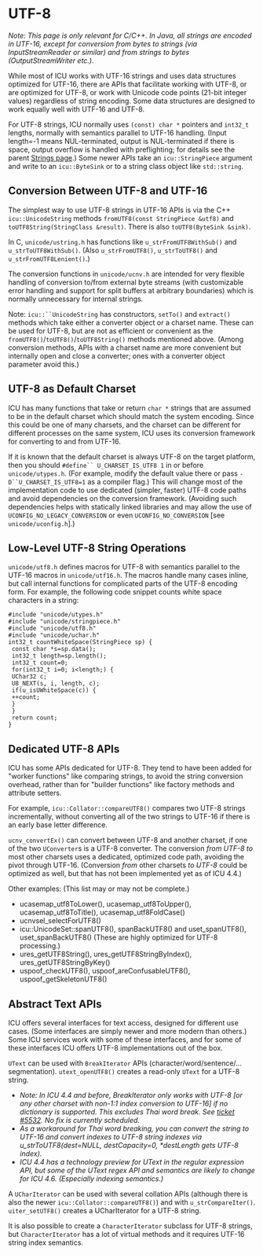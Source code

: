 # UTF-8

*Note: This page is only relevant for C/C++. In Java, all strings are encoded in
UTF-16, except for conversion from bytes to strings (via InputStreamReader or
similar) and from strings to bytes (OutputStreamWriter etc.).*

While most of ICU works with UTF-16 strings and uses data structures optimized
for UTF-16, there are APIs that facilitate working with UTF-8, or are optimized
for UTF-8, or work with Unicode code points (21-bit integer values) regardless
of string encoding. Some data structures are designed to work equally well with
UTF-16 and UTF-8.

For UTF-8 strings, ICU normally uses `(const) char *` pointers and `int32_t`
lengths, normally with semantics parallel to UTF-16 handling. (Input length=-1
means NUL-terminated, output is NUL-terminated if there is space, output
overflow is handled with preflighting; for details see the parent [Strings
page](index.md).) Some newer APIs take an `icu::StringPiece` argument and write
to an `icu::ByteSink` or to a string class object like `std::string`.

## Conversion Between UTF-8 and UTF-16

The simplest way to use UTF-8 strings in UTF-16 APIs is via the C++
`icu::UnicodeString` methods `fromUTF8(const StringPiece &utf8)` and
`toUTF8String(StringClass &result)`. There is also `toUTF8(ByteSink &sink)`.

In C, `unicode/ustring.h` has functions like `u_strFromUTF8WithSub()` and
`u_strToUTF8WithSub()`. (Also `u_strFromUTF8()`, `u_strToUTF8()` and
`u_strFromUTF8Lenient()`.)

The conversion functions in `unicode/ucnv.h` are intended for very flexible
handling of conversion to/from external byte streams (with customizable error
handling and support for split buffers at arbitrary boundaries) which is
normally unnecessary for internal strings.

Note: `icu::``UnicodeString` has constructors, `setTo()` and `extract()` methods
which take either a converter object or a charset name. These can be used for
UTF-8, but are not as efficient or convenient as the
`fromUTF8()`/`toUTF8()`/`toUTF8String()` methods mentioned above. (Among
conversion methods, APIs with a charset name are more convenient but internally
open and close a converter; ones with a converter object parameter avoid this.)

## UTF-8 as Default Charset

ICU has many functions that take or return `char *` strings that are assumed to
be in the default charset which should match the system encoding. Since this
could be one of many charsets, and the charset can be different for different
processes on the same system, ICU uses its conversion framework for converting
to and from UTF-16.

If it is known that the default charset is always UTF-8 on the target platform,
then you should `#define`` U_CHARSET_IS_UTF8 1` in or before `unicode/utypes.h`.
(For example, modify the default value there or pass `-D``U_CHARSET_IS_UTF8=1`
as a compiler flag.) This will change most of the implementation code to use
dedicated (simpler, faster) UTF-8 code paths and avoid dependencies on the
conversion framework. (Avoiding such dependencies helps with statically linked
libraries and may allow the use of `UCONFIG_NO_LEGACY_CONVERSION` or even
`UCONFIG_NO_CONVERSION` \[see `unicode/uconfig.h`\].)

## Low-Level UTF-8 String Operations

`unicode/utf8.h` defines macros for UTF-8 with semantics parallel to the UTF-16
macros in `unicode/utf16.h`. The macros handle many cases inline, but call
internal functions for complicated parts of the UTF-8 encoding form. For
example, the following code snippet counts white space characters in a string:

    #include "unicode/utypes.h"
    #include "unicode/stringpiece.h"
    #include "unicode/utf8.h"
    #include "unicode/uchar.h"
    int32_t countWhiteSpace(StringPiece sp) {
     const char *s=sp.data();
     int32_t length=sp.length();
     int32_t count=0;
     for(int32_t i=0; i<length;) {
     UChar32 c;
     U8_NEXT(s, i, length, c);
     if(u_isUWhiteSpace(c)) {
     ++count;
     }
     }
     return count;
    }

## Dedicated UTF-8 APIs

ICU has some APIs dedicated for UTF-8. They tend to have been added for "worker
functions" like comparing strings, to avoid the string conversion overhead,
rather than for "builder functions" like factory methods and attribute setters.

For example, `icu::Collator::compareUTF8()` compares two UTF-8 strings
incrementally, without converting all of the two strings to UTF-16 if there is
an early base letter difference.

`ucnv_convertEx()` can convert between UTF-8 and another charset, if one of the
two `UConverter`s is a UTF-8 converter. The conversion *from UTF-8 to* most
other charsets uses a dedicated, optimized code path, avoiding the pivot through
UTF-16. (Conversion *from* other charsets *to UTF-8* could be optimized as well,
but that has not been implemented yet as of ICU 4.4.)

Other examples: (This list may or may not be complete.)

*   ucasemap_utf8ToLower(), ucasemap_utf8ToUpper(), ucasemap_utf8ToTitle(),
    ucasemap_utf8FoldCase()
*   ucnvsel_selectForUTF8()
*   icu::UnicodeSet::spanUTF8(), spanBackUTF8() and uset_spanUTF8(),
    uset_spanBackUTF8() (These are highly optimized for UTF-8 processing.)
*   ures_getUTF8String(), ures_getUTF8StringByIndex(), ures_getUTF8StringByKey()
*   uspoof_checkUTF8(), uspoof_areConfusableUTF8(), uspoof_getSkeletonUTF8()

## Abstract Text APIs

ICU offers several interfaces for text access, designed for different use cases.
(Some interfaces are simply newer and more modern than others.) Some ICU
services work with some of these interfaces, and for some of these interfaces
ICU offers UTF-8 implementations out of the box.

`UText` can be used with `BreakIterator` APIs (character/word/sentence/...
segmentation). `utext_openUTF8()` creates a read-only `UText` for a UTF-8
string.

*   *Note: In ICU 4.4 and before, BreakIterator only works with UTF-8 \[or any
    other charset with non-1:1 index conversion to UTF-16\] if no dictionary is
    supported. This excludes Thai word break. See [ticket
    #5532](http://bugs.icu-project.org/trac/ticket/5532). No fix is currently
    scheduled.*
*   *As a workaround for Thai word breaking, you can convert the string to
    UTF-16 and convert indexes to UTF-8 string indexes via
    u_strToUTF8(dest=NULL, destCapacity=0, \*destLength gets UTF-8 index).*
*   *ICU 4.4 has a technology preview for UText in the regular expression API,
    but some of the UText regex API and semantics are likely to change for ICU
    4.6. (Especially indexing semantics.)*

A `UCharIterator` can be used with several collation APIs (although there is
also the newer `icu::Collator::compareUTF8()`) and with `u_strCompareIter()`.
`uiter_setUTF8()` creates a UCharIterator for a UTF-8 string.

It is also possible to create a `CharacterIterator` subclass for UTF-8 strings,
but `CharacterIterator` has a lot of virtual methods and it requires UTF-16
string index semantics.
